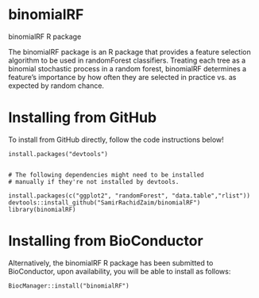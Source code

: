 # binomialRF
binomialRF R package

The binomialRF package is an R package that provides a feature selection algorithm to be used in randomForest classifiers. Treating each tree as a binomial stochastic process in a random forest, binomialRF determines a feature’s importance by how often they are selected in practice vs. as expected by random chance.


# Installing from GitHub

To install from GitHub directly, follow the code instructions below!

```
install.packages("devtools")


# The following dependencies might need to be installed
# manually if they're not installed by devtools. 

install.packages(c("ggplot2", "randomForest", "data.table","rlist"))
devtools::install_github("SamirRachidZaim/binomialRF")
library(binomialRF)
```

# Installing from BioConductor

Alternatively, the binomialRF R package has been submitted to BioConductor, upon availability, you will be able to install as follows: 

```
BiocManager::install("binomialRF")

```
